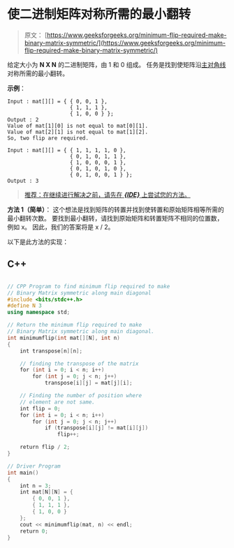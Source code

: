 # 使二进制矩阵对称所需的最小翻转

> 原文： [https://www.geeksforgeeks.org/minimum-flip-required-make-binary-matrix-symmetric/](https://www.geeksforgeeks.org/minimum-flip-required-make-binary-matrix-symmetric/)

给定大小为 **N X N** 的二进制矩阵，由 1 和 0 组成。 任务是找到使矩阵沿[主对角线](https://en.wikipedia.org/wiki/Main_diagonal)对称所需的最小翻转。

**示例**：

```
Input : mat[][] = { { 0, 0, 1 },
                    { 1, 1, 1 },
                    { 1, 0, 0 } };
Output : 2
Value of mat[1][0] is not equal to mat[0][1].
Value of mat[2][1] is not equal to mat[1][2].
So, two flip are required.

Input : mat[][] = { { 1, 1, 1, 1, 0 },
                    { 0, 1, 0, 1, 1 },
                    { 1, 0, 0, 0, 1 },
                    { 0, 1, 0, 1, 0 },
                    { 0, 1, 0, 0, 1 } };                  
Output : 3

```

> [推荐：在继续进行解决之前，请先在 ***{IDE}*** 上尝试您的方法。](https://ide.geeksforgeeks.org/)

**方法 1（简单）**：
这个想法是找到矩阵的转置并找到使转置和原始矩阵相等所需的最小翻转次数。 要找到最小翻转，请找到原始矩阵和转置矩阵不相同的位置数，例如 x。 因此，我们的答案将是 x / 2。

以下是此方法的实现：

## C++ 

```cpp

// CPP Program to find minimum flip required to make 
// Binary Matrix symmetric along main diagonal 
#include <bits/stdc++.h> 
#define N 3 
using namespace std; 

// Return the minimum flip required to make 
// Binary Matrix symmetric along main diagonal. 
int minimumflip(int mat[][N], int n) 
{ 
    int transpose[n][n]; 

    // finding the transpose of the matrix 
    for (int i = 0; i < n; i++) 
        for (int j = 0; j < n; j++) 
            transpose[i][j] = mat[j][i]; 

    // Finding the number of position where 
    // element are not same. 
    int flip = 0; 
    for (int i = 0; i < n; i++) 
        for (int j = 0; j < n; j++) 
            if (transpose[i][j] != mat[i][j]) 
                flip++; 

    return flip / 2; 
} 

// Driver Program 
int main() 
{ 
    int n = 3; 
    int mat[N][N] = { 
        { 0, 0, 1 }, 
        { 1, 1, 1 }, 
        { 1, 0, 0 } 
    }; 
    cout << minimumflip(mat, n) << endl; 
    return 0; 
} 

```